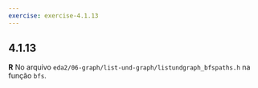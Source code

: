 ```yaml
---
exercise: exercise-4.1.13
---
```


## 4.1.13

**R** No arquivo `eda2/06-graph/list-und-graph/listundgraph_bfspaths.h`
na função `bfs`.